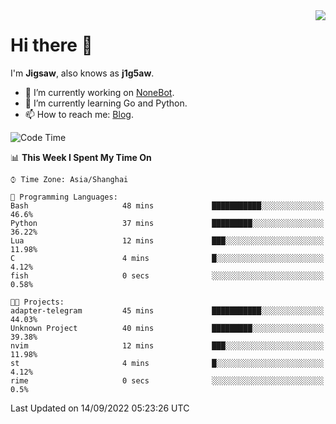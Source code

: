 <a href="#">
  <img align="right" src="https://github-readme-stats.vercel.app/api?username=j1g5awi&count_private=true&show_icons=true&title_color=80070B&text_color=B3B3B3&bg_color=212121&icon_color=80070B" />
</a>

# Hi there 👋

I'm **Jigsaw**, also knows as **j1g5aw**.

- 🔭 I’m currently working on [NoneBot](https://github.com/nonebot).
- 🌱 I’m currently learning Go and Python.
- 📫 How to reach me: [Blog](https://blog.maddestroyer.xyz/).

<!--START_SECTION:waka-->
![Code Time](http://img.shields.io/badge/Code%20Time-871%20hrs%2025%20mins-blue)

📊 **This Week I Spent My Time On** 

```text
⌚︎ Time Zone: Asia/Shanghai

💬 Programming Languages: 
Bash                     48 mins             ███████████░░░░░░░░░░░░░░   46.6% 
Python                   37 mins             █████████░░░░░░░░░░░░░░░░   36.22% 
Lua                      12 mins             ███░░░░░░░░░░░░░░░░░░░░░░   11.98% 
C                        4 mins              █░░░░░░░░░░░░░░░░░░░░░░░░   4.12% 
fish                     0 secs              ░░░░░░░░░░░░░░░░░░░░░░░░░   0.58%

🐱‍💻 Projects: 
adapter-telegram         45 mins             ███████████░░░░░░░░░░░░░░   44.03% 
Unknown Project          40 mins             █████████░░░░░░░░░░░░░░░░   39.38% 
nvim                     12 mins             ███░░░░░░░░░░░░░░░░░░░░░░   11.98% 
st                       4 mins              █░░░░░░░░░░░░░░░░░░░░░░░░   4.12% 
rime                     0 secs              ░░░░░░░░░░░░░░░░░░░░░░░░░   0.5%

```


 Last Updated on 14/09/2022 05:23:26 UTC
<!--END_SECTION:waka-->
